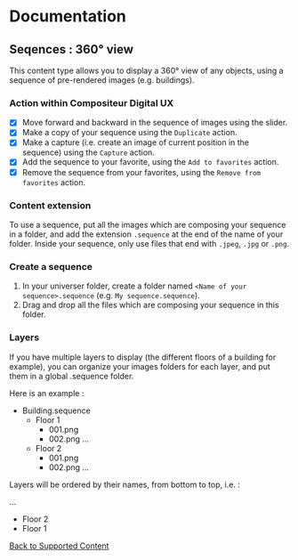 # Documentation

## Seqences : 360° view

This content type allows you to display a 360° view of any objects, using a sequence of pre-rendered images (e.g. buildings).

### Action within Compositeur Digital UX

- [X] Move forward and backward in the sequence of images using the slider.
- [X] Make a copy of your sequence using the `Duplicate` action.
- [X] Make a capture (i.e. create an image of current position in the sequence) using the `Capture` action.
- [X] Add the sequence to your favorite, using the `Add to favorites` action.
- [X] Remove the sequence from your favorites, using the `Remove from favorites` action.

### Content extension

To use a sequence, put all the images which are composing your sequence in a folder, and add the extension `.sequence` at the end of the name of your folder. Inside your sequence, only use files that end with `.jpeg`, `.jpg` or `.png`.

### Create a sequence

1. In your universer folder, create a folder named `<Name of your sequence>.sequence` (e.g. `My sequence.sequence`).
2. Drag and drop all the files which are composing your sequence in this folder.

### Layers

If you have multiple layers to display (the different floors of a building for example), you can organize your images folders for each layer, and put them in a global .sequence folder.

Here is an example :

* Building.sequence
  * Floor 1
    * 001.png
    * 002.png
...
  * Floor 2
    * 001.png
    * 002.png
...

Layers will be ordered by their names, from bottom to top, i.e. :

...
* Floor 2
* Floor 1

[Back to Supported Content](index.md)
